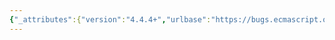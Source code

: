 ```yaml
---
{"_attributes":{"version":"4.4.4+","urlbase":"https://bugs.ecmascript.org/","maintainer":"dherman@mozilla.com"},"bug":{"bug_id":68,"creation_ts":"2011-03-14 12:35:00 -0700","short_desc":"XML results file has a scrollbar that may be longer than the tab’s scrollbar","delta_ts":"2011-05-10 13:11:35 -0700","product":"Test262","component":"Test262 website","version":"unspecified","rep_platform":"All","op_sys":"All","bug_status":"CONFIRMED","priority":"Low","bug_severity":"minor","everconfirmed":true,"reporter":{"uid":"dfugate","name":"Dave Fugate"},"assigned_to":{"uid":"dfugate","name":"Dave Fugate"},"long_desc":[{"commentid":151,"comment_count":0,"who":{"uid":"dfugate","name":"Dave Fugate"},"bug_when":"2011-03-14 12:35:32 -0700","thetext":"This is kind of awkward if you’re not running IE maximized."}]}}
---
```

